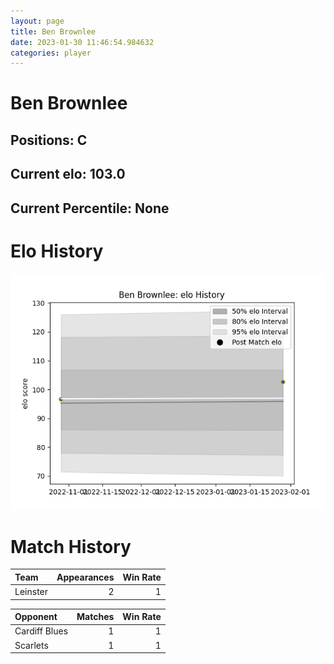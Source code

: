 ```yaml
---  
layout: page  
title: Ben Brownlee  
date: 2023-01-30 11:46:54.984632  
categories: player  
---
```

# Ben Brownlee

## Positions: C

## Current elo: 103.0

## Current Percentile: None

# Elo History


![elo history](history_BenBrownlee.png)
# Match History


| Team     |   Appearances |   Win Rate |
|:---------|--------------:|-----------:|
| Leinster |             2 |          1 |

| Opponent      |   Matches |   Win Rate |
|:--------------|----------:|-----------:|
| Cardiff Blues |         1 |          1 |
| Scarlets      |         1 |          1 |